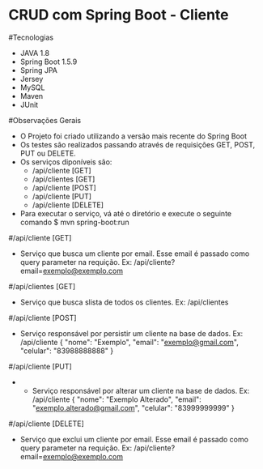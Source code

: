 # CRUD com Spring Boot - Cliente

#Tecnologias

- JAVA 1.8
- Spring Boot 1.5.9
- Spring JPA
- Jersey
- MySQL
- Maven
- JUnit

#Observações Gerais
- O Projeto foi criado utilizando a versão mais recente do Spring Boot
- Os testes são realizados passando através de requisições GET, POST, PUT ou DELETE.
- Os serviços diponíveis são:
	- /api/cliente [GET]
	- /api/clientes [GET]
	- /api/cliente [POST]
	- /api/cliente [PUT]
	- /api/cliente [DELETE]
- Para executar o serviço, vá até o diretório e execute o seguinte comando
	$ mvn spring-boot:run

#/api/cliente [GET]
- Serviço que busca um cliente por email. Esse email é passado como query parameter na requição.
	Ex: /api/cliente?email=exemplo@exemplo.com

#/api/clientes [GET]
- Serviço que busca slista de todos os clientes.
	Ex: /api/clientes
	
#/api/cliente [POST]
- Serviço responsável por persistir um cliente na base de dados.
	Ex: /api/cliente
		{
		   "nome": "Exemplo",
		   "email": "exemplo@gmail.com",
		   "celular": "83988888888"
		}
	
#/api/cliente [PUT]
- - Serviço responsável por alterar um cliente na base de dados.
	Ex: /api/cliente
		{
		   "nome": "Exemplo Alterado",
		   "email": "exemplo.alterado@gmail.com",
		   "celular": "83999999999"
		}
		
#/api/cliente [DELETE]
- Serviço que exclui um cliente por email. Esse email é passado como query parameter na requição.
	Ex: /api/cliente?email=exemplo@exemplo.com